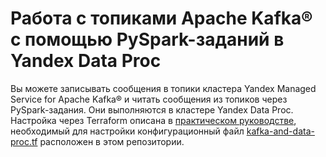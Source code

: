# Работа с топиками Apache Kafka® с помощью PySpark-заданий в Yandex Data Proc

Вы можете записывать сообщения в топики кластера Yandex Managed Service for Apache Kafka® и читать сообщения из топиков через PySpark-задания. Они выполняются в кластере Yandex Data Proc. Настройка через Terraform описана в [практическом руководстве](https://yandex.cloud/ru/docs/data-proc/tutorials/kafka), необходимый для настройки конфигурационный файл [kafka-and-data-proc.tf](kafka-and-data-proc.tf) расположен в этом репозитории.
